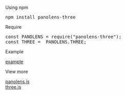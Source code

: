 <p>Using npm</p>
<pre>npm install panolens-three</pre>

<p>Require</p>
<pre>
const PANOLENS = require("panolens-three");
const THREE =  PANOLENS.THREE;
</pre>

<p>Example</p>
<p><a href="https://pchen66.github.io/Panolens/#Example">example</a></p>

<p>View more</p>
<p>
    <a href="https://github.com/pchen66/panolens.js">panolens.js</a><br>
    <a href="https://github.com/mrdoob/three.js">three.js</a>
</p>